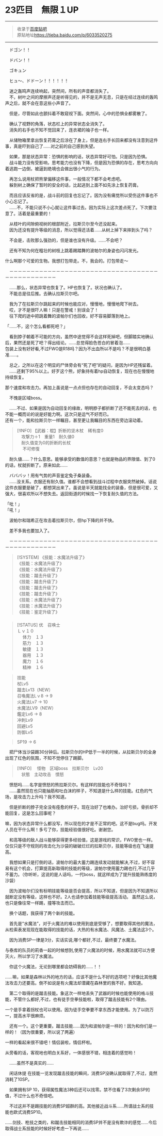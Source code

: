 # 23匹目　無限１UP

---

> 收录于[百度贴吧](https://tieba.baidu.com/f?kw=在vrmmo中当起了召唤士)   
> 原贴地址<https://tieba.baidu.com/p/6033520275> 

---

　ドゴン！！

　ドバン！！

　ゴキュン

　ヒュ～、ドドーン！！！！！！

　迷之轰鸣声连续响起，突然间，所有的声音都消失了。  
　不，树叶之间的摩擦声还是听得见的，并不是无声无息，只是在经过连续的轰鸣声之后，就不会在意这些小声音了。  

　但是，尽管如此也颤抖着不敢窥视下面。突然间，心中的恐惧全都雾散了。

　确认了视野的角落，状态栏上的异常状态全消失了。  
　消失的右手也不知不觉回来了，连衣裙的袖子也一样。  

　从储物箱里拿出恢复药膏之后涂在了身上，但是连右手长回来都没有注意到这件事，真是吓到自己了……对之前的自己感到失望。

　如果，那是状态异常：恐惧的影响的话，状态异常好可怕。只是因为恐惧。  
　战斗能力没有受影响，思考能力也没有下降，但是因为恐惧的存在，思考方向向着逃跑一边倒，被逼到绝境也会做出很小气的行为。  

　再怎么说用杖把熊掌偏移这件事，一般情况下都不会考虑吧。  
　躲到树上确保了暂时的安全的话，比起逃到上面不如先涂上恢复药膏。  

　而且应该反省的是，战斗前的回复也忘记了。因为没有痛觉所以受伤这件事也不小心忘记了。  
　……不，不能只说不小心就让这件事过去。因为实际上这次差点死了。下次要注意了。活着是最重要的！  

　从枝叶的间隙俯视树的根部附近，拉斯贝尔至今还没起来。  
　因为还没有提升等级的消息，所以觉得还活着……从树上掉下来摔到头了吗？  

　不会是，击败那么强劲的，但是谁也没有升级。……不会吧？


　还有不知为何在粗壮的树枝上跳着踢踏舞的波帕尔的身姿也闪闪发光。

什么啊那个可爱的生物。我想打包带走。不，我会的。打包带走～

　－－－－－－－－－－－－－－－－－－－－－－－－－－－－－－－－－－－－－－－－－－－－－－－

　……那么，状态异常也恢复了。HP也恢复了。状况也确认了。  
　不能总是往后推。去确认拉斯贝尔吧。  

　我为了在拉斯贝尔跳起来的时候也能应对，慢慢地，慢慢地爬下树去。  
　哎，才不是很吓人嘛！只是在警戒！别误会了！  
　往下爬的途中把跳着舞的波帕尔们也回收，好不容易脚落到地上。  

「……不，这个怎么看都死吧？」

　看到脖子朝着不可能的方向，虽然中途觉得不会这样死掉吧，但脚踏实地确认后，果然还是死了吧？得出结论。……总觉得脸色苍白的冒着泡……  
包装上没有好好看,不过FWO是R18吗？因为不出血所以不是吗？不是很明白基准……。  


　总之，之所以在这个明显的尸体旁会有“死了吧”的疑问，是因为HP还残留着。  
　……还剩下95%以上。好歹这个熊，好象持有着hp自动恢复，现在也在慢慢地持续恢复。  

那个速度和攻击力。再加上虽说是一点点但也存在的自动回复，不会太变态吗？

　不愧是区域boss。

　……不过、如果是因为自动回复的缘故，明明脖子都折断了还不能死去的话，也不能一概而论的说是好能力啊。这次只是运气不好而已。  
还有一个，能和拉斯贝尔一样瞩目，甚至更让我瞩目的东西在旁边滚动着。  

> [!INFO]
>【武器：棍】折断的坚木杖　稀有度0  
>　攻撃力＋1　重量1　耐久値0  
>　耐久值变为0的折断的长杖  
>　 不可修復  

　耐久値……？什么意思。能够承受的数值的意思？也就是物品的界限值、到了0的话，杖就折断了。原来如此……

　バババッ！用有气势的声音鉴定兔子桑装备。  
　……没关系。衣服还有耐久值。谁都不会想看到战斗过程中衣服突然破掉。话说这件衣服要是破了，都想哭出来了。虽说是半天就能找全的装备，但是很可爱，又强大，很喜欢所以不想失去。返回街道的时候找一下恢复耐久值的方法。  

「吡！」  
「吼！」  

　波帕尔和瑞希正在攻击着拉斯贝尔，但hp下降的并不快。

　差不多我也要加入了。

　－－－－－－－－－－－－－－－－－－－－－－－－－－－－－－－－－－－－－－－－－－－－－－－

> [!SYSTEM]
> 《技能：水魔法升级了》  
> 《技能：水魔法升级了》  
> 《技能：水魔法升级了》  
> 《技能：蹴击升级了》  
> 《技能：蹴击升级了》  
> 《技能：蹴击升级了》  
> 《技能：蹴击升级了》  
> 《技能：水魔法升级了》  
> 《技能：水魔法升级了》  
> 《技能：鉴定升级了》  

##### 

> [!STATUS]
> 优　召唤士  
> Ｌｖ１０  
>　 体力　１３  
>　 筋力　１３  
>　 敏捷　１３  
>　 器用　１３  
>　 魔力　１６  
>　 精神　１６  

> 技能  
>   杖Lv5  
>   蹴击Lv13（NEW）  
>   召喚魔法Lｖ8 → 9  
>   火魔法Lv7 → 10  
>   水魔法LV9（NEW）  
>   鑑定Lv6 → 8  
>   冲刺Lv9  
>   回避Lv5  
>   防御Lv5  

> SP19 → 6

　把尸体当沙袋踢30分钟后。拉斯贝尔的HP低于一半的时候，从拉斯贝尔的全身出现了红色的氛围，不知不觉停住了踢脚。

> [!INFO]
>　怪物　区域boss　拉斯贝尔　Lv20  
>　状態　主动攻击　憤怒  

　愤怒吗……名字是愤怒的熊拉斯贝尔。有这样的技能也不奇怪吗？  
　……虽然现在也只能抽筋和吐白沫的样子，不知道是什么样的技能。红色的气场，是攻击力上升吗？我不知道。  


　但是折断的脖子完全没有痊愈的样子。现在治好了也难办。治好亏损，骨折却不能回复，这是怎么回事呢？

嘛，因为状态异常什么都没写，所以现在的才是不正常的吧。这不是bug吗。开发人员在干什么啊！多亏了你，技能经验值很好吃。谢谢您。

　和高等级的敌人战斗能够获得更多经验值，这是游戏的常识，FWO里也一样。仅仅只是不守规则的攻击化为沙袋的破破烂烂的拉斯贝尔，技能等级也在飞速提高。

　我想如果只是打倒的话，波帕尔的最大蓄力踢连续发动就能解决,不过，好不容易有这个机会，打算提高新取得的技能的等级，波帕尔使用蓄力踢也行,不过几乎不蓄力。（你听听，这说的是人话吗，一代boss，就这样成为了提升技能熟练度的沙袋）

　因为波帕尔们没有标明技能等级是否会提高，所以不知道，但是因为不知道所以就断定没有等级，这样也不好。2人也请参加着技能等级提高活动。
虽然这么说，也只是像往常一样踢，撞等攻击而已。

　换个话题，我获得了两个新的技能。

　首先是“水魔法”，对于火魔法的难以使用到底是受够了，想要取得其他的魔法，从检索表发现现在能取得的技能的话，大热的有水魔法、风魔法、土魔法这3个。


　因为消费SP一律是3分，实话实说,哪个都好,不过，最终要了水魔法。

与泰库的队员的莉香一起的时候想到,使用了火魔法的时候，用水魔法就可以方便灭火，所以学习了水魔法。

　你这个火魔法，无论到哪里都会妨碍我的……！！

……嘛，如果是森林以外的地方的话，应该不是什么不好的选项吧？好像比其他魔法攻击力还要高。倒不如说是有火魔法却潜藏在森林里的我不好。我知道。

　第二个取得的是蹴击技能。象这次一样地丢失了武器的时候也能使用的格斗技能，不管什么都好,不过，也有徒手空拳技能啦，取得了蹴击技能有2个理由。

一个是手拿着拐杖也可以使用。因为徒手空拳要不拿东西才能使用。为了以防万一，提高水平很麻烦。


　还有一个。这个更重要。蹴击技能……因为和波帕尔是一样的！因为和你们是一样的！（因为很重要，所以说了两遍）


一样的看起来很不错吧！情侣装啦，情侣杯啦。

从旁看的话，客观地也明白关系好，一体感很不错，相连着的感觉哟！

　……虽然不是真实的……

　闲话休提
在技能一览发现蹴击技能的瞬间，消费SP没确认就取得了,不过，竟然消耗了10SP。


　如果拥有SP 10，获得属性魔法3种后还可以找零。禁不住看了3次剩余SP的值，不过什么也不奇怪吧。

　不过这并不是踢技能的消费SP超群的高。其他接近战斗系……所谓战士系的技能也欧式消费SP10。

……剑技、枪技之类的，和蹴击技能相同的消费SP并不是没有欺诈的感觉……今后取得战士系技能的时候好好考虑一下再说……

